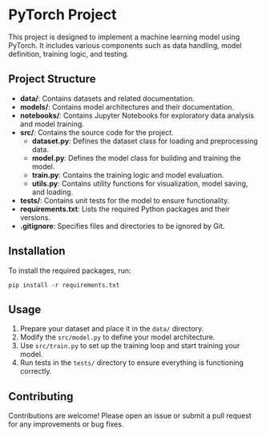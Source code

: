 # PyTorch Project

This project is designed to implement a machine learning model using PyTorch. It includes various components such as data handling, model definition, training logic, and testing.

## Project Structure

- **data/**: Contains datasets and related documentation.
- **models/**: Contains model architectures and their documentation.
- **notebooks/**: Contains Jupyter Notebooks for exploratory data analysis and model training.
- **src/**: Contains the source code for the project.
  - **dataset.py**: Defines the dataset class for loading and preprocessing data.
  - **model.py**: Defines the model class for building and training the model.
  - **train.py**: Contains the training logic and model evaluation.
  - **utils.py**: Contains utility functions for visualization, model saving, and loading.
- **tests/**: Contains unit tests for the model to ensure functionality.
- **requirements.txt**: Lists the required Python packages and their versions.
- **.gitignore**: Specifies files and directories to be ignored by Git.

## Installation

To install the required packages, run:

```
pip install -r requirements.txt
```

## Usage

1. Prepare your dataset and place it in the `data/` directory.
2. Modify the `src/model.py` to define your model architecture.
3. Use `src/train.py` to set up the training loop and start training your model.
4. Run tests in the `tests/` directory to ensure everything is functioning correctly.

## Contributing

Contributions are welcome! Please open an issue or submit a pull request for any improvements or bug fixes.